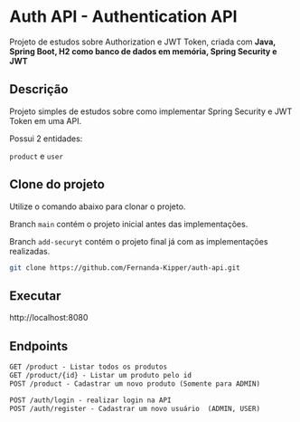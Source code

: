 # Auth API - Authentication API

Projeto de estudos sobre Authorization e JWT Token, criada com **Java, Spring Boot, H2 como banco de dados em memória, Spring Security e JWT**

 
## Descrição

Projeto simples de estudos sobre como implementar Spring Security e JWT Token em uma API.

Possui 2 entidades:

`product` e `user`


## Clone do projeto

Utilize o comando abaixo para clonar o projeto.

Branch `main` contém o projeto inicial antes das implementações.

Branch `add-securyt` contém o projeto final já com as implementações realizadas.

```bash
git clone https://github.com/Fernanda-Kipper/auth-api.git
```


## Executar

http://localhost:8080


## Endpoints

```markdown
GET /product - Listar todos os produtos
GET /product/{id} - Listar um produto pelo id
POST /product - Cadastrar um novo produto (Somente para ADMIN)

POST /auth/login - realizar login na API
POST /auth/register - Cadastrar um novo usuário  (ADMIN, USER) 
```



